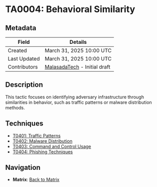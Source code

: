 # TA0004: Behavioral Similarity

## Metadata
| Field          | Details                                      |
|----------------|----------------------------------------------|
| Created        | March 31, 2025 10:00 UTC                    |
| Last Updated   | March 31, 2025 10:00 UTC                    |
| Contributors   | [MalasadaTech](../../contributors.md#malasadatech) - Initial draft |

## Description
This tactic focuses on identifying adversary infrastructure through similarities in behavior, such as traffic patterns or malware distribution methods.

## Techniques
- [T0401: Traffic Patterns](../../techniques/T0401.md)
- [T0402: Malware Distribution](../../techniques/T0402.md)
- [T0403: Command and Control Usage](../../techniques/T0403.md)
- [T0404: Phishing Techniques](../../techniques/T0404.md)

## Navigation
- **Matrix**: [Back to Matrix](../../matrix.md)
